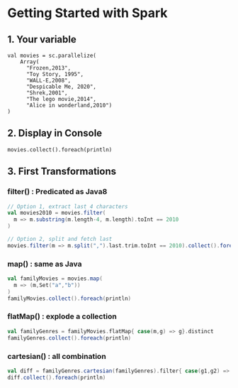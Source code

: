 # Getting Started with Spark

## 1. Your variable
```
val movies = sc.parallelize(
    Array(
      "Frozen,2013", 
      "Toy Story, 1995",
      "WALL-E,2008",
      "Despicable Me, 2020",
      "Shrek,2001",
      "The lego movie,2014",
      "Alice in wonderland,2010")
)
```

## 2. Display in Console
```
movies.collect().foreach(println)
```

## 3. First Transformations

### filter() : Predicated as Java8
```scala
// Option 1, extract last 4 characters
val movies2010 = movies.filter(
  m => m.substring(m.length-4, m.length).toInt == 2010
)

// Option 2, split and fetch last
movies.filter(m => m.split(",").last.trim.toInt == 2010).collect().foreach(println)
```

### map() : same as Java
```scala
val familyMovies = movies.map(
  m => (m,Set("a","b"))
)
familyMovies.collect().foreach(println)
```

### flatMap() : explode a collection
```scala
val familyGenres = familyMovies.flatMap{ case(m,g) => g}.distinct
familyGenres.collect().foreach(println)
```

### cartesian() : all combination
```scala
val diff = familyGenres.cartesian(familyGenres).filter{ case(g1,g2) => g1 != g2 }
diff.collect().foreach(println)
```


